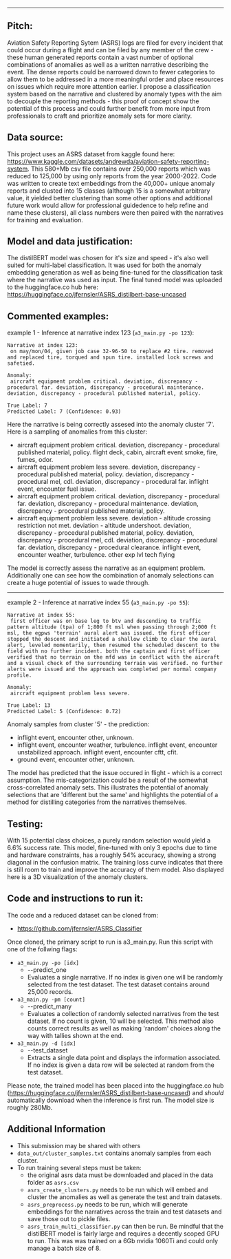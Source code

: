 ___

## Pitch: 
Aviation Safety Reporting Sytem (ASRS) logs are filed for every incident that could occur during a flight and can be filed by any member of the crew - these human generated reports contain a vast number of optional combinations of anomalies as well as a written narrative describing the event. The dense reports could be narrowed down to fewer categories to allow them to be addressed in a more meaningful order and place resources on issues which require more attention earlier. I propose a classification system based on the narrative and clustered by anomaly types with the aim to decouple the reporting methods - this proof of concept show the potential of this process and could further benefit from more input from professionals to craft and prioritize anomaly sets for more clarity.

## Data source:
This project uses an ASRS dataset from kaggle found here: https://www.kaggle.com/datasets/andrewda/aviation-safety-reporting-system. This 580+Mb csv file contains over 250,000 reports which was reduced to 125,000 by using only reports from the year 2000-2022. Code was written to create text embeddings from the 40,000+ unique anomaly reports and clusted into 15 classes (although 15 is a somewhat arbitrary value, it yielded better clustering than some other options and additional future work would allow for professional guidedence to help refine and name these clusters), all class numbers were then paired with the narratives for training and evaluation.

## Model and data justification:
The distilBERT model was chosen for it's size and speed - it's also well suited for multi-label classification. It was used for both the anomaly embedding generation as well as being fine-tuned for the classification task where the narrative was used as input. The final tuned model was uploaded to the huggingface.co hub here: https://huggingface.co/jfernsler/ASRS_distilbert-base-uncased

## Commented examples:
example 1 - Inference at narrative index 123 (```a3_main.py -po 123```):
```
Narrative at index 123:
 on may/mon/04, given job case 32-96-50 to replace #2 tire. removed and replaced tire, torqued and spun tire. installed lock screws and safetied.

Anomaly:
 aircraft equipment problem critical. deviation, discrepancy - procedural far. deviation, discrepancy - procedural maintenance. deviation, discrepancy - procedural published material, policy.

True Label: 7
Predicted Label: 7 (Confidence: 0.93)
```

Here the narrative is being correctly assesed into the anomaly cluster '7'. Here is a sampling of anomalies from this cluster:

* aircraft equipment problem critical. deviation, discrepancy - procedural published material, policy. flight deck, cabin, aircraft event smoke, fire, fumes, odor.
* aircraft equipment problem less severe. deviation, discrepancy - procedural published material, policy. deviation, discrepancy - procedural mel, cdl. deviation, discrepancy - procedural far. inflight event, encounter fuel issue.
* aircraft equipment problem critical. deviation, discrepancy - procedural far. deviation, discrepancy - procedural maintenance. deviation, discrepancy - procedural published material, policy.
* aircraft equipment problem less severe. deviation - altitude crossing restriction not met. deviation - altitude undershoot. deviation, discrepancy - procedural published material, policy. deviation, discrepancy - procedural mel, cdl. deviation, discrepancy - procedural far. deviation, discrepancy - procedural clearance. inflight event, encounter weather, turbulence. other exp lvl tech flying

The model is correctly assess the narrative as an equipment problem. Additionally one can see how the combination of anomaly selections can create a huge potential of issues to wade through. 
___
example 2 - Inference at narrative index 55 (```a3_main.py -po 55```):
```
Narrative at index 55:
 first officer was on base leg to btv and descending to traffic pattern altitude (tpa) of 1;800 ft msl when passing through 2;000 ft msl, the egpws 'terrain' aural alert was issued. the first officer stopped the descent and initiated a shallow climb to clear the aural alert, leveled momentarily, then resumed the scheduled descent to the field with no further incident. both the captain and first officer verified that no terrain on the mfd was in conflict with the aircraft and a visual check of the surrounding terrain was verified. no further alerts were issued and the approach was completed per normal company profile.

Anomaly:
 aircraft equipment problem less severe.

True Label: 13
Predicted Label: 5 (Confidence: 0.72)
```

Anomaly samples from cluster '5' - the prediction:
* inflight event, encounter other, unknown.
* inflight event, encounter weather, turbulence. inflight event, encounter unstabilized approach. inflight event, encounter cftt, cfit.
* ground event, encounter other, unknown.

The model has predicted that the issue occured in flight - which is a correct assumption. The mis-categorization could be a result of the somewhat cross-correlated anomaly sets. This illustrates the potential of anomaly selections that are 'different but the same' and highlights the potential of a method for distilling categories from the narratives themselves.

## Testing:
With 15 potential class choices, a purely random selection would yield a 6.6% success rate. This model, fine-tuned with only 3 epochs due to time and hardware constraints, has a roughly 54% accuracy, showing a strong diagonal in the confusion matrix. The training loss curve indicates that there is still room to train and improve the accuracy of them model. Also displayed here is a 3D visualization of the anomaly clusters.

## Code and instructions to run it:
The code and a reduced dataset can be cloned from: 
* https://github.com/jfernsler/ASRS_Classifier

Once cloned, the primary script to run is a3_main.py. Run this script with one of the follwing flags:
* ```a3_main.py -po [idx]```
    * --predict_one
    * Evaluates a single narrative. If no index is given one will be randomly selected from the test dataset. The test dataset contains around 25,000 records.
* ```a3_main.py -pm [count]```
    * --predict_many
    * Evaluates a collection of randomly selected narratives from the test dataset. If no count is given, 10 will be selected. This method also counts correct results as well as making 'random' choices along the way with tallies shown at the end.
* ```a3_main.py -d [idx]```
    * --test_dataset
    * Extracts a single data point and displays the information associated. If no index is given a data row will be selected at random from the test dataset.

Please note, the trained model has been placed into the huggingface.co hub (https://huggingface.co/jfernsler/ASRS_distilbert-base-uncased) and *should* automatically download when the inference is first run. The model size is roughly 280Mb. 

## Additional Information
* This submission may be shared with others
* ```data_out/cluster_samples.txt``` contains anomaly samples from each cluster.
* To run training several steps must be taken:
    * the original asrs data must be downloaded and placed in the data folder as ```asrs.csv```
    * ```asrs_create_clusters.py``` needs to be run which will embed and cluster the anomalies as well as generate the test and train datasets.
    * ```asrs_preprocess.py``` needs to be run, which will generate embeddings for the narratives across the train and test datasets and save those out to pickle files.
    * ```asrs_train_multi_classifier.py``` can then be run. Be mindful that the distilBERT model is fairly large and requires a decently scoped GPU to run. This was was trained on a 6Gb nvidia 1060Ti and could only manage a batch size of 8. 